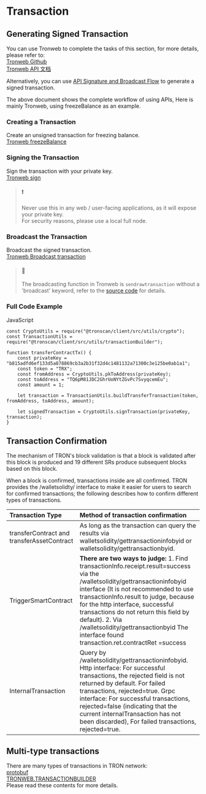 # Transaction

## Generating Signed Transaction

You can use Tronweb to complete the tasks of this section, for more details, please refer to:  
[Tronweb Github](https://github.com/tronprotocol/tronweb)  
[Tronweb API 文档](https://developers.tron.network/reference)

Alternatively, you can use [API Signature and Broadcast Flow](https://developers.tron.network/docs/api-sign-flow) to generate a signed transaction.

The above document shows the complete workflow of using APIs, Here is mainly Tronweb, using freezeBalance as an example.

### Creating a Transaction

Create an unsigned transaction for freezing balance.  
[Tronweb freezeBalance](https://developers.tron.network/reference#freezebalance)

### Signing the Transaction

Sign the transaction with your private key.  
[Tronweb sign](https://developers.tron.network/reference#sign)

> #### ❗️
>
> Never use this in any web / user-facing applications, as it will expose your private key.  
> For security reasons, please use a local full node.

### Broadcast the Transaction

Broadcast the signed transaction.  
[Tronweb Broadcast transaction](https://developers.tron.network/reference#sendrawtransaction)

> #### 📘
>
> The broadcasting function in Tronweb is `sendrawtransaction` without a 'broadcast' keyword, refer to the [source code](https://github.com/tronprotocol/tronweb/blob/master/test/helpers/broadcaster.js) for details.

### Full Code Example

JavaScript

```text
const CryptoUtils = require("@tronscan/client/src/utils/crypto");
const TransactionUtils = require("@tronscan/client/src/utils/transactionBuilder");

function transferContractTx() {
    const privateKey = "b815adfd6ef133d5a878869cb3a2b31f32d4c1481132a71300c3e125be0ab1a1";
    const token = "TRX";
    const fromAddress = CryptoUtils.pkToAddress(privateKey);
    const toAddress = "TQ6pM81JDC2GhrUoNYtZGvPc7SvyqcemEu";
    const amount = 1;

    let transaction = TransactionUtils.buildTransferTransaction(token, fromAddress, toAddress, amount);
  
    let signedTransaction = CryptoUtils.signTransaction(privateKey, transaction);
}
```

## Transaction Confirmation

The mechanism of TRON's block validation is that a block is validated after this block is produced and 19 different SRs produce subsequent blocks based on this block.

When a block is confirmed, transactions inside are all confirmed. TRON provides the /walletsolidty/ interface to make it easier for users to search for confirmed transactions; the following describes how to confirm different types of transactions.

| Transaction Type | Method of transaction confirmation |
| :--- | :--- |
| transferContract and transferAssetContract | As long as the transaction can query the results via walletsolidity/gettransactioninfobyid or walletsolidity/gettransactionbyid. |
| TriggerSmartContract | **There are two ways to judge:**  1. Find transactionInfo.receipt.result=success via the /walletsolidity/gettransactioninfobyid interface \(It is not recommended to use transactionInfo.result to judge, because for the http interface, successful transactions do not return this field by default\).  2. Via /walletsolidity/gettransactionbyid The interface found transaction.ret.contractRet =success |
| InternalTransaction | Query by /walletsolidity/gettransactioninfobyid.  Http interface: For successful transactions, the rejected field is not returned by default. For failed transactions, rejected=true.  Grpc interface: For successful transactions, rejected=false \(indicating that the current internalTransaction has not been discarded\), For failed transactions, rejected=true. |

## Multi-type transactions

There are many types of transactions in TRON network:  
[protobuf](https://github.com/tronprotocol/java-tron/blob/develop/protocol/src/main/protos/core/Tron.proto#L307)  
[TRONWEB.TRANSACTIONBUILDER](https://cn.developers.tron.network/reference#applyforsr)  
Please read these contents for more details.

